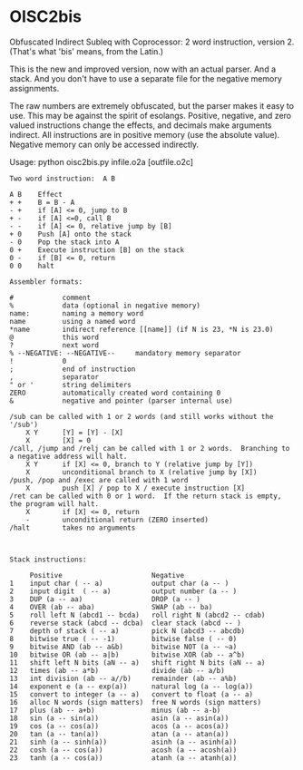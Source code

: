 # OISC2bis

Obfuscated Indirect Subleq with Coprocessor: 2 word instruction, version 2.  (That's what 'bis' means, from the Latin.)

This is the new and improved version, now with an actual parser.  And a stack.  And you don't have to use a separate file for the negative memory assignments.

The raw numbers are extremely obfuscated, but the parser makes it easy to use.  This may be against the spirit of esolangs.  Positive, negative, and zero valued instructions change the effects, and decimals make arguments indirect.  All instructions are in positive memory (use the absolute value).  Negative memory can only be accessed indirectly.

Usage:  python oisc2bis.py infile.o2a [outfile.o2c]

    Two word instruction:  A B

    A B    Effect
    + +    B = B - A
    - +    if [A] <= 0, jump to B
    + -    if [A] <=0, call B
    - -    if [A] <= 0, relative jump by [B]
    + 0    Push [A] onto the stack
    - 0    Pop the stack into A
    0 +    Execute instruction [B] on the stack
    0 -    if [B] <= 0, return
    0 0    halt

    Assembler formats:

    #            comment
    %            data (optional in negative memory)
    name:        naming a memory word
    name         using a named word
    *name        indirect reference [[name]] (if N is 23, *N is 23.0)
    @            this word
    ?            next word
    % --NEGATIVE: --NEGATIVE--     mandatory memory separator
    !            0
    ;            end of instruction
    ,            separator
    " or '       string delimiters
    ZERO         automatically created word containing 0
    &            negative and pointer (parser internal use)

    /sub can be called with 1 or 2 words (and still works without the '/sub')
        X Y      [Y] = [Y] - [X]
        X        [X] = 0
    /call, /jump and /relj can be called with 1 or 2 words.  Branching to a negative address will halt.
        X Y      if [X] <= 0, branch to Y (relative jump by [Y])
        X        unconditional branch to X (relative jump by [X])
    /push, /pop and /exec are called with 1 word
        X        push [X] / pop to X / execute instruction [X]
    /ret can be called with 0 or 1 word.  If the return stack is empty, the program will halt.
        X        if [X] <= 0, return
        -        unconditional return (ZERO inserted)
    /halt        takes no arguments



    Stack instructions:

         Positive                      Negative
    1    input char ( -- a)            output char (a -- )
    2    input digit  ( -- a)          output number (a -- )
    3    DUP (a -- aa)                 DROP (a -- )
    4    OVER (ab -- aba)              SWAP (ab -- ba)
    5    roll left N (abcd1 -- bcda)   roll right N (abcd2 -- cdab)
    6    reverse stack (abcd -- dcba)  clear stack (abcd -- )
    7    depth of stack ( -- a)        pick N (abcd3 -- abcdb) 
    8    bitwise true ( -- -1)         bitwise false ( -- 0)
    9    bitwise AND (ab -- a&b)       bitwise NOT (a -- ~a)
    10   bitwise OR (ab -- a|b)        bitwise XOR (ab -- a^b)
    11   shift left N bits (aN -- a)   shift right N bits (aN -- a)
    12   times (ab -- a*b)             divide (ab -- a/b)
    13   int division (ab -- a//b)     remainder (ab -- a%b)
    14   exponent e (a -- exp(a))      natural log (a -- log(a))
    15   convert to integer (a -- a)   convert to float (a -- a)
    16   alloc N words (sign matters)  free N words (sign matters)
    17   plus (ab -- a+b)              minus (ab -- a-b)
    18   sin (a -- sin(a))             asin (a -- asin(a))
    19   cos (a -- cos(a))             acos (a -- acos(a))
    20   tan (a -- tan(a))             atan (a -- atan(a))
    21   sinh (a -- sinh(a))           asinh (a -- asinh(a))
    22   cosh (a -- cos(a))            acosh (a -- acosh(a))
    23   tanh (a -- cos(a))            atanh (a -- atanh(a))

